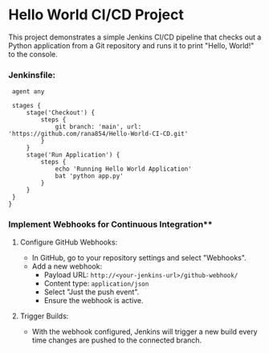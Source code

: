 # Hello World CI/CD Project
This project demonstrates a simple Jenkins CI/CD pipeline that checks out a Python application from a Git repository and runs it to print "Hello, World!" to the console.

### Jenkinsfile:
   
   ```pipeline {
    agent any

    stages {
        stage('Checkout') {
            steps {
                git branch: 'main', url: 'https://github.com/rana854/Hello-World-CI-CD.git'
            }
        }
        stage('Run Application') {
            steps {
                echo 'Running Hello World Application'
                bat 'python app.py' 
            }
        }
    }
}

   ```
### Implement Webhooks for Continuous Integration**
   1. Configure GitHub Webhooks:
      - In GitHub, go to your repository settings and select "Webhooks".
      - Add a new webhook:
        - Payload URL: `http://<your-jenkins-url>/github-webhook/`
        - Content type: `application/json`
        - Select "Just the push event".
        - Ensure the webhook is active.
   
   2. Trigger Builds:
      - With the webhook configured, Jenkins will trigger a new build every time changes are pushed to the connected branch.




